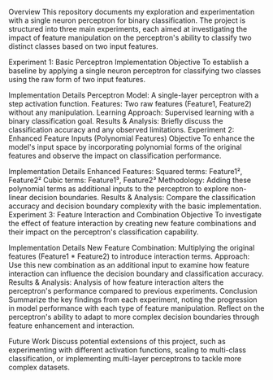 Overview
This repository documents my exploration and experimentation with a single neuron perceptron for binary classification. The project is structured into three main experiments, each aimed at investigating the impact of feature manipulation on the perceptron's ability to classify two distinct classes based on two input features.

Experiment 1: Basic Perceptron Implementation
Objective
To establish a baseline by applying a single neuron perceptron for classifying two classes using the raw form of two input features.

Implementation Details
Perceptron Model: A single-layer perceptron with a step activation function.
Features: Two raw features (Feature1, Feature2) without any manipulation.
Learning Approach: Supervised learning with a binary classification goal.
Results & Analysis: Briefly discuss the classification accuracy and any observed limitations.
Experiment 2: Enhanced Feature Inputs (Polynomial Features)
Objective
To enhance the model's input space by incorporating polynomial forms of the original features and observe the impact on classification performance.

Implementation Details
Enhanced Features:
Squared terms: Feature1², Feature2²
Cubic terms: Feature1³, Feature2³
Methodology: Adding these polynomial terms as additional inputs to the perceptron to explore non-linear decision boundaries.
Results & Analysis: Compare the classification accuracy and decision boundary complexity with the basic implementation.
Experiment 3: Feature Interaction and Combination
Objective
To investigate the effect of feature interaction by creating new feature combinations and their impact on the perceptron's classification capability.

Implementation Details
New Feature Combination: Multiplying the original features (Feature1 * Feature2) to introduce interaction terms.
Approach: Use this new combination as an additional input to examine how feature interaction can influence the decision boundary and classification accuracy.
Results & Analysis: Analysis of how feature interaction alters the perceptron's performance compared to previous experiments.
Conclusion
Summarize the key findings from each experiment, noting the progression in model performance with each type of feature manipulation. Reflect on the perceptron's ability to adapt to more complex decision boundaries through feature enhancement and interaction.

Future Work
Discuss potential extensions of this project, such as experimenting with different activation functions, scaling to multi-class classification, or implementing multi-layer perceptrons to tackle more complex datasets.
